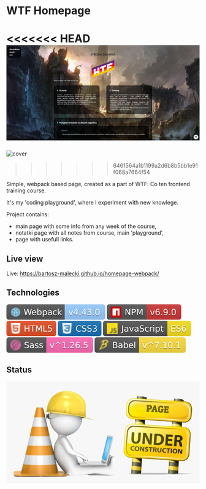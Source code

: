 # WTF Homepage 

<<<<<<< HEAD
![cover](gh/cover.png)
=======
![cover](gh/og.image.png)
>>>>>>> 6461564a1b1199a2d6b8b5bb1e91f068a7664f54

Simple, webpack based page, created as a part of WTF: Co ten frontend training course. 

It's my 'coding playground', where I experiment with new knowlege.  

Project contains:

- main page with some info from any week of the course,
- notatki page with all notes from course, main 'playground',
- page with usefull links.

## Live view

Live: https://bartosz-malecki.github.io/homepage-webpack/

## Technologies 

![cover](gh/Webpack.svg) ![cover](gh/NPM.svg) ![cover](gh/HTML5.svg) ![cover](gh/CSS3.svg) ![cover](gh/JavaScript.svg) ![cover](gh/SASS.svg) ![cover](gh/Babel.svg)

## Status

![cover](gh/underConstruction.png)
